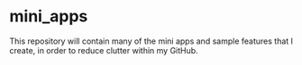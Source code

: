 # mini_apps
This repository will contain many of the mini apps and sample features that I create, in order to reduce clutter within my GitHub.